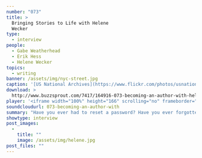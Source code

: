 ```yaml
---
number: "073"
title: >
  Bringing Stories to Life with Helene
  Wecker
type:
  - interview
people:
  - Gabe Weatherhead
  - Erik Hess
  - Helene Wecker
topics:
  - writing
banner: /assets/img/nyc-street.jpg
caption: '[US National Archives](https://www.flickr.com/photos/usnationalarchives/7494395856)'
download: >
  http://www.buzzsprout.com/7417/164916-073-becoming-an-author-with-helene-wecker
player: '<iframe width="100%" height="166" scrolling="no" frameborder="no" src="https://w.soundcloud.com/player/?url=https%3A//api.soundcloud.com/tracks/144026802%3Fsecret_token%3Ds-WxQGn&color=ff5500&auto_play=false&hide_related=false&show_artwork=true"></iframe>'
soundcloudurl: 073-becoming-an-author-with
summary: "Have you ever had to reset a password? Have you ever forgotten the new password after you reset it? Gabe and Erik share their password struggles and talk about how they're trying to solve them, mostly with the help of 1Password."
showtype: interview
post_images:
  - 
    title: ""
    image: /assets/img/helene.jpg
post_files: ""
---
```

